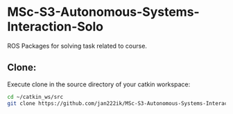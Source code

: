 # MSc-S3-Autonomous-Systems-Interaction-Solo
ROS Packages for solving task related to course.

## Clone:
Execute clone in the source directory of your catkin workspace:
```sh
cd ~/catkin_ws/src
git clone https://github.com/jan222ik/MSc-S3-Autonomous-Systems-Interaction-Solo.git
```
